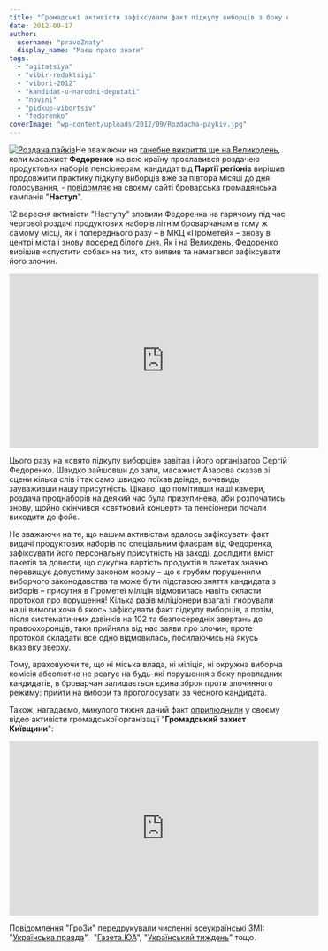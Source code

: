 ```yaml
---
title: "Громадські активісти зафіксували факт підкупу виборців з боку кандидата від влади"
date: 2012-09-17
author: 
  username: "pravoZnaty"
  display_name: "Маєш право знати"
tags: 
  - "agitatsiya"
  - "vibir-redaktsiyi"
  - "vibori-2012"
  - "kandidat-u-narodni-deputati"
  - "novini"
  - "pidkup-vibortsiv"
  - "fedorenko"
coverImage: "wp-content/uploads/2012/09/Rozdacha-paykiv.jpg"
---
```


[![](https://mpz.brovary.org/wp-content/uploads/2012/09/Rozdacha-paykiv.jpg "Роздача пайків")](https://mpz.brovary.org/wp-content/uploads/2012/09/Rozdacha-paykiv.jpg)Не зважаючи на [ганебне викриття ще на Великодень](https://mpz.brovary.org/fedorenko-rozpochav-peredviborchu-rozdachu-produktovih-naboriv-video/), коли масажист **Федоренко** на всю країну прославився роздачею продуктових наборів пенсіонерам, кандидат від **Партії регіонів** вирішив продовжити практику підкупу виборців вже за півтора місяці до дня голосування, - [повідомляє](http://www.nastup.info/?p=267) на своєму сайті броварська громадянська кампанія "**Наступ**".

12 вересня активісти "Наступу" зловили Федоренка на гарячому під час чергової роздачі продуктових наборів літнім броварчанам в тому ж самому місці, як і попереднього разу – в МКЦ «Прометей» – знову в центрі міста і знову посеред білого дня. Як і на Великдень, Федоренко вирішив «спустити собак» на тих, хто виявив та намагався зафіксувати його злочин.

<iframe width="560" height="315" src="https://www.youtube.com/embed/e7DkNDKLqO0" frameborder="0" allowfullscreen></iframe>

Цього разу на «свято підкупу виборців» завітав і його організатор Сергій Федоренко. Швидко зайшовши до зали, масажист Азарова сказав зі сцени кілька слів і так само швидко поїхав деінде, вочевидь, зауваживши нашу присутність. Цікаво, що помітивши наші камери, роздача проднаборів на деякий час була призупинена, аби розпочатись знову, щойно скінчився «святковий концерт» та пенсіонери почали виходити до фойє.

Не зважаючи на те, що нашим активістам вдалось зафіксувати факт видачі продуктових наборів по спеціальним флаєрам від Федоренка, зафіксувати його персональну присутність на заході, дослідити вміст пакетів та довести, що сукупна вартість продуктів в пакетах значно перевищує допустиму законом норму – що є грубим порушенням виборчого законодавства та може бути підставою зняття кандидата з виборів – присутня в Прометеї міліція відмовилась навіть скласти протокол про порушення! Кілька разів міліціонери взагалі ігнорували наші вимоги хоча б якось зафіксувати факт підкупу виборців, а потім, після систематичних дзвінків на 102 та безпосередніх звертань до правоохоронців, таки прийняла від нас заяви про злочин, проте протокол складати все одно відмовилась, посилаючись на якусь вказівку зверху.

Тому, враховуючи те, що ні міська влада, ні міліція, ні окружна виборча комісія абсолютно не реагує на будь-які порушення з боку провладних кандидатів, в броварчан залишається єдина зброя проти злочинного режиму: прийти на вибори та проголосувати за чесного кандидата.

Також, нагадаємо, минулого тижня даний факт [оприлюднили](http://groza.org/brovarskyj-rehional-serhij-fedorenko-kupuje-vybortsiv-video/) у своєму відео активісти громадської організації "**Громадський захист Київщини**":

<iframe src="https://www.youtube.com/embed/zhZNv9ufvi8" frameborder="0" width="560" height="315"></iframe>

Повідомлення "ГроЗи" передрукували численні всеукраїнські ЗМІ: "[Українська правда](http://www.pravda.com.ua/news/2012/09/13/6972648/)",  "[Газета.ЮА](http://gazeta.ua/articles/politics/_masazhist-azarova-pidkupovue-viborciv-produktovimi-naborami/455731)", "[Український тиждень](http://tyzhden.ua/News/59932)" тощо.
